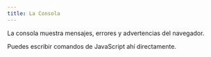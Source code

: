 ```yaml
---
title: La Consola
---
```


La consola muestra mensajes, errores y advertencias del navegador.

Puedes escribir comandos de JavaScript ahí directamente.
